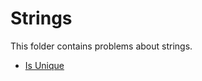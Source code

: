 # Strings

This folder contains problems about strings.

* [Is Unique](IsUnique)

[//]: # (These are reference links used in the body of this note and get stripped out when the markdown processor does its job. There is no need to format nicely because it shouldn't be seen. Thanks SO - http://stackoverflow.com/questions/4823468/store-comments-in-markdown-syntax)


   [IsUnique]: <Strings/IsUnique/>
   

